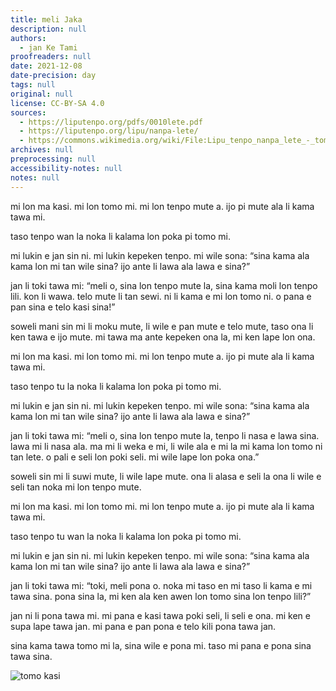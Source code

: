 ```yaml
---
title: meli Jaka
description: null
authors:
  - jan Ke Tami
proofreaders: null
date: 2021-12-08
date-precision: day
tags: null
original: null
license: CC-BY-SA 4.0
sources:
  - https://liputenpo.org/pdfs/0010lete.pdf
  - https://liputenpo.org/lipu/nanpa-lete/
  - https://commons.wikimedia.org/wiki/File:Lipu_tenpo_nanpa_lete_-_tomo_kasi.png
archives: null
preprocessing: null
accessibility-notes: null
notes: null
---
```


mi lon ma kasi. mi lon tomo mi. mi lon tenpo mute a. ijo pi mute ala li kama tawa mi.

taso tenpo wan la noka li kalama lon poka pi tomo mi.

mi lukin e jan sin ni. mi lukin kepeken tenpo. mi wile sona: “sina kama ala kama lon mi tan wile sina? ijo ante li lawa ala lawa e sina?”

jan li toki tawa mi: “meli o, sina lon tenpo mute la, sina kama moli lon tenpo lili. kon li wawa. telo mute li tan sewi. ni li kama e mi lon tomo ni. o pana e pan sina e telo kasi sina!”

soweli mani sin mi li moku mute, li wile e pan mute e telo mute, taso ona li ken tawa e ijo mute. mi tawa ma ante kepeken ona la, mi ken lape lon ona.

mi lon ma kasi. mi lon tomo mi. mi lon tenpo mute a. ijo pi mute ala li kama tawa mi.

taso tenpo tu la noka li kalama lon poka pi tomo mi.

mi lukin e jan sin ni. mi lukin kepeken tenpo. mi wile sona: “sina kama ala kama lon mi tan wile sina? ijo ante li lawa ala lawa e sina?”

jan li toki tawa mi: “meli o, sina lon tenpo mute la, tenpo li nasa e lawa sina. lawa mi li nasa ala. ma mi li weka e mi, li wile ala e mi la mi kama lon tomo ni tan lete. o pali e seli lon poki seli. mi wile lape lon poka ona.”

soweli sin mi li suwi mute, li wile lape mute. ona li alasa e seli la ona li wile e seli tan noka mi lon tenpo mute.

mi lon ma kasi. mi lon tomo mi. mi lon tenpo mute a. ijo pi mute ala li kama tawa mi.

taso tenpo tu wan la noka li kalama lon poka pi tomo mi.

mi lukin e jan sin ni. mi lukin kepeken tenpo. mi wile sona: “sina kama ala kama lon mi tan wile sina? ijo ante li lawa ala lawa e sina?”

jan li toki tawa mi: “toki, meli pona o. noka mi taso en mi taso li kama e mi tawa sina. pona sina la, mi ken ala ken awen lon tomo sina lon tenpo lili?”

jan ni li pona tawa mi. mi pana e kasi tawa poki seli, li seli e ona. mi ken e supa lape tawa jan. mi pana e pan pona e telo kili pona tawa jan.

sina kama tawa tomo mi la, sina wile e pona mi. taso mi pana e pona sina tawa sina.

![tomo kasi](https://upload.wikimedia.org/wikipedia/commons/1/10/Lipu_tenpo_nanpa_lete_-_tomo_kasi.png)